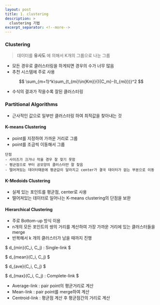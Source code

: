 ```yaml
---
layout: post
title: 1. clustering
description: >
  clustering 기법
excerpt_separator: <!--more-->
---
```




### Clustering
> 데이터를 **유사도** 에 의해서 K개의 그룹으로 나눈 그룹

* 모든 경우로 클러스터링을 하게되면 경우의 수가 너무 많음
* 추천 시스템에 주로 사용

$$
\sum_{m=1}^k\sum_{t_{mi}\in{Km}}{({C_m}-{t_{mi}})}^2
$$

* 수식의 결과가 작을수록 잘된 클러스터링

### Partitional Algorithms

* 근사적인 값으로 일부만 클러스터링 하여 최적값을 찾아내는 것

#### K-means Clustering

* point를 지정하여 가까운 거리로 그룹
* point를 조금씩 이동해서 그룹

~~~
단점
- 사이즈가 크거나 작을 경우 잘 찾기 못함
- 평균점으로 부터 공모양의 클러스터만 잘 찾음
- 떨어져있는 데이터때문에 평균값이 달라지고 center가 결국 데이터가 없는 부분으로 이동
~~~

#### K-Medoids Clustering

- 실제 있는 포인트를 평균점, center로 사용
- 떨어져있는 데이터로 일어나는 K-means clustering의 단점을 보완

#### Hierarchical Clustering

- 주로 Bottom-up 방식 이용
- n개의 모든 포인트의 쌍의 거리를 계산하여 가장 가까운 거리에 있는 클러스터들을 merge
- 반복해서 k 개의 클러스터가 남을 때까지 진행

$
d_{min}(C_i, C_j) : Single-link
$

$
d_{mean}(C_i, C_j)
$

$
d_{ave}(C_i, C_j)
$

$
d_{max}(C_i, C_j) : Complete-link
$

- Average-link : pair point의 평균거리로 계산
- Mean-link : pair point를 merge하여 계산
- Centroid-link : 평균점 계산 후 평균점간의 거리로 계산
